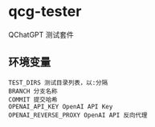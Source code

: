 # qcg-tester
QChatGPT 测试套件

## 环境变量

```
TEST_DIRS 测试目录列表，以:分隔
BRANCH 分支名称
COMMIT 提交哈希
OPENAI_API_KEY OpenAI API Key
OPENAI_REVERSE_PROXY OpenAI API 反向代理
```